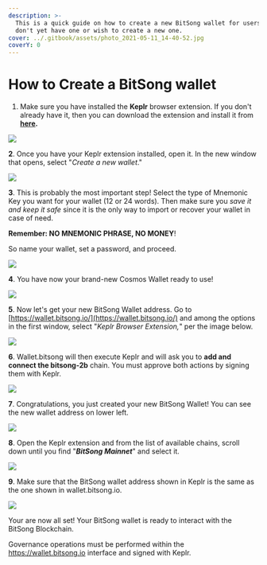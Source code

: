 ```yaml
---
description: >-
  This is a quick guide on how to create a new BitSong wallet for users who
  don't yet have one or wish to create a new one.
cover: ../.gitbook/assets/photo_2021-05-11_14-40-52.jpg
coverY: 0
---
```


# How to Create a BitSong wallet

1. Make sure you have installed the **Keplr** browser extension. If you don't already have it, then you can download the extension and install it from [**here**](https://chrome.google.com/webstore/detail/keplr/dmkamcknogkgcdfhhbddcghachkejeap?hl=en)**.**

![](<../.gitbook/assets/Cattura (1).PNG>)

**2**. Once you have your Keplr extension installed, open it. In the new window that opens, select "_Create a new wallet_."

![](<../.gitbook/assets/Group 318.png>)

**3**. This is probably the most important step! Select the type of Mnemonic Key you want for your wallet (12 or 24 words). Then make sure you _save it and keep it safe_ since it is the only way to import or recover your wallet in case of need.&#x20;

**Remember: NO MNEMONIC PHRASE, NO MONEY**!

So name your wallet, set a password, and proceed.



![](<../.gitbook/assets/Group 319.png>)

**4**. You have now your brand-new Cosmos Wallet ready to use!

![](<../.gitbook/assets/Group 326 (1).png>)

**5**. Now let's get your new BitSong Wallet address. Go to [https://wallet.bitsong.io/](https://wallet.bitsong.io/) and among the options in the first window, select "_Keplr Browser Extension,_" per the image below.&#x20;

![](<../.gitbook/assets/Screenshot 2022-04-26 at 20.38.53.png>)

**6**. Wallet.bitsong will then execute Keplr and will ask you to **add and connect the bitsong-2b** chain. You must approve both actions by signing them with Keplr.

![](<../.gitbook/assets/Group 490.png>)

**7**. Congratulations, you just created your new BitSong Wallet! You can see the new wallet address on lower left.

![](<../.gitbook/assets/Group 491.png>)

**8**. Open the Keplr extension and from the list of available chains, scroll down until you find "_**BitSong Mainnet**_" and select it.

![](<../.gitbook/assets/Group 327.png>)

**9**. Make sure that the BitSong wallet address shown in Keplr is the same as the one shown in wallet.bitsong.io.

![](<../.gitbook/assets/Group 492.png>)

Your are now all set! Your BitSong wallet is ready to interact with the BitSong Blockchain.

Governance operations must be performed within the https://wallet.bitsong.io interface and signed with Keplr.
